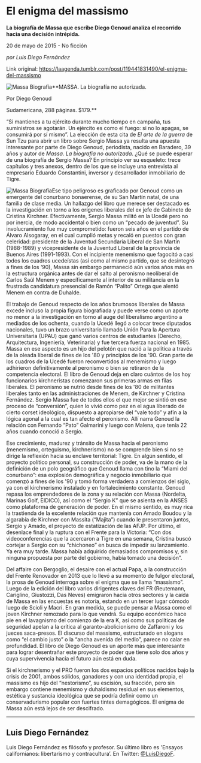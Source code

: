 # El enigma del massismo

**La biografía de Massa que escribe Diego Genoud analiza el recorrido hacia una decisión intrépida.**

20 de mayo de 2015 - No ficción

_por Luis Diego Fernández_

Link original: https://laagenda.tumblr.com/post/119441831490/el-enigma-del-massismo

![Massa Biografía](https://64.media.tumblr.com/9a7f81d6b4c712b8e37bb30207b6b5fc/tumblr_inline_pjzzyojHTe1t6q87u_540.jpg)**MASSA. La biografía no autorizada.  

Por Diego Genoud  

Sudamericana, 288 páginas. $179.**

“Si mantienes a tu ejército durante mucho tiempo en campaña, tus suministros se agotarán. Un ejército es como el fuego: si no lo apagas, se consumirá por sí mismo”. La elección de esta cita de *El arte de la guerra* de Sun Tzu para abrir un libro sobre Sergio Massa ya resulta una apuesta interesante por parte de Diego Genoud, periodista, nacido en Baradero, 39 años y autor de *Massa. La biografía no autorizada*. ¿Qué se puede esperar de una biografía de Sergio Massa? En principio ver su esqueleto: trece capítulos y tres anexos, dentro de los que se incluye una entrevista al empresario Eduardo Constantini, inversor y desarrollador inmobiliario de Tigre. 

![Massa Biografía](https://64.media.tumblr.com/9a7f81d6b4c712b8e37bb30207b6b5fc/tumblr_inline_pjzzyojHTe1t6q87u_250.jpg)Ese tipo peligroso es graficado por Genoud como un emergente del conurbano bonaerense, de su San Martín natal, de una familia de clase media. Un hallazgo del libro que merece ser destacado es la investigación en torno a los orígenes liberales del ex jefe de Gabinete de Cristina Kirchner. Efectivamente, Sergio Massa militó en la Ucedé pero no por inercia, de modo accidental o bien como un “pecado de juventud”. Su involucramiento fue muy comprometido: fueron seis años en el partido de Álvaro Alsogaray, en el cual cumplió metas y recaló en puestos con gran celeridad: presidente de la Juventud Secundaria Liberal de San Martín (1988-1989) y vicepresidente de la Juventud Liberal de la provincia de Buenos Aires (1991-1993). Con el incipiente menemismo que fagocitó a casi todos los cuadros ucedeístas (así como al mismo partido, que se desintegró a fines de los ‘90), Massa sin embargo permaneció aún varios años más en la estructura orgánica antes de dar el salto al peronismo neoliberal de Carlos Saúl Menem y específicamente al interior de su militancia en la frustrada candidatura presencial de Ramón “Palito” Ortega que alentó Menem en contra de Duhalde. 


El trabajo de Genoud respecto de los años brumosos liberales de Massa excede incluso la propia figura biografiada y puede verse como un aporte no menor a la investigación en torno al auge del liberalismo argentino a mediados de los ochenta, cuando la Ucedé llegó a colocar trece diputados nacionales, tuvo un brazo universitario llamado Unión Para la Apertura Universitaria (UPAU) que ganó varios centros de estudiantes (Derecho, Arquitectura, Ingeniería, Veterinaria) y fue tercera fuerza nacional en 1985. Massa en ese aspecto es un hijo del pelotón que nació a la política a través de la oleada liberal de fines de los '80 y principios de los '90. Gran parte de los cuadros de la Ucedé fueron reconvertidos al menemismo y luego adhirieron definitivamente al peronismo o bien se retiraron de la competencia electoral. El libro de Genoud deja en claro cuántos de los hoy funcionarios kirchneristas comenzaron sus primeras armas en filas liberales. El peronismo se nutrió desde fines de los '80 de militantes liberales tanto en las administraciones de Menem, de Kirchner y Cristina Fernández. Sergio Massa fue de todos ellos el que mejor se sintió en ese proceso de “conversión”, quien lo vivió como pez en el agua liberado de cierto corset ideológico, dispuesto a apropiarse del “vale todo” y afín a la lógica agonal a la cual es tan afecto el peronismo. Allí narra Genoud la relación con Fernando “Pato” Galmarini y luego con Malena, que tenía 22 años cuando conoció a Sergio. 


Ese crecimiento, madurez y tránsito de Massa hacia el peronismo (menemismo, orteguismo, kirchnerismo) no se comprende bien si no se dirige la reflexión hacia su enclave territorial: Tigre. En algún sentido, el proyecto político personal, su construcción de poder, va de la mano de la definición de un polo geográfico que Genoud llama con tino la “Miami del conurbano”: esa explosión demográfica y negocio inmobiliario que comenzó a fines de los '90 y tomó forma verdadera a comienzos del siglo, ya con el kirchnerismo instalado y en fortalecimiento constante. Genoud repasa los emprendedores de la zona y su relación con Massa (Nordelta, Marinas Golf, EIDICO), así como el “Sergio K” que se asienta en la ANSES como plataforma de generación de poder. En el mismo sentido, es muy rica la trastienda de la excelente relación que mantenía con Amado Boudou y la algarabía de Kirchner con Massita (“Majita”) cuando le presentaron juntos, Sergio y Amado, el proyecto de estatización de las AFJP. Por último, el desenlace final y la ruptura con el Frente para la Victoria: “Con dos videoconferencias que la acercaron a Tigre en una semana, Cristina buscó cortejar a Sergio con su “chichoneo” en busca de impedir su lanzamiento. Ya era muy tarde. Massa había adquirido demasiados compromisos y, sin ninguna propuesta por parte del gobierno, había tomado una decisión”. 


Del affaire con Bergoglio, el desaire con el actual Papa, a la construcción del Frente Renovador en 2013 que lo llevó a su momento de fulgor electoral, la prosa de Genoud interroga sobre el enigma que se llama “massismo”. Luego de la edición del libro varios dirigentes claves del FR (Reutemann, Cariglino, Giustozzi, Das Neves) emigraron hacia otros sectores y la caída de Massa en las encuestas es notoria, estando en un tercer lugar cómodo luego de Scioli y Macri. En gran medida, se puede pensar a Massa como el joven Kirchner remozado para lo que vendrá. Su equipo económico hace pie en el lavagnismo del comienzo de la era K, así como sus políticas de seguridad apelan a la crítica al garanto-abolicionismo de Zaffaroni y los jueces saca-presos. El discurso del massismo, estructurado en slogans como “el cambio justo” o la “ancha avenida del medio”, parece no calar en profundidad. El libro de Diego Genoud es un aporte más que interesante para lograr desentrañar este proyecto de poder que tiene solo dos años y cuya supervivencia hacia el futuro aún está en duda. 


Si el kirchnerismo y el PRO fueron los dos espacios políticos nacidos bajo la crisis de 2001, ambos sólidos, ganadores y con una identidad propia, el massismo es hijo del “nestorismo”, su escisión, su fracción, pero sin embargo contiene menemismo y duhaldismo residual en sus elementos, estética y sustancia ideológica que se podría definir como un conservadurismo popular con fuertes tintes demagógicos. El enigma de Massa aún está lejos de ser descifrado. 




---

 Luis Diego Fernández
---------------------

Luis Diego Fernández es filósofo y profesor. Su último libro es 'Ensayos californianos: libertarismo y contracultura’. En Twitter: [@LuisDiegoF](https://twitter.com/LuisDiegoF).

